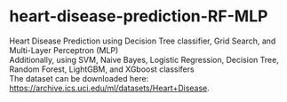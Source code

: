 # heart-disease-prediction-RF-MLP
Heart Disease Prediction using Decision Tree classifier, Grid Search, and Multi-Layer Perceptron (MLP)<br>
Additionally, using SVM, Naive Bayes, Logistic Regression, Decision Tree, Random Forest, LightGBM, and XGboost classifers<br>
The dataset can be downloaded here: https://archive.ics.uci.edu/ml/datasets/Heart+Disease.
